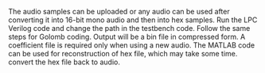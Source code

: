 The audio samples can be uploaded or any audio can be used after converting it into 16-bit mono audio and then into hex samples. 
Run the LPC Verilog code and change the path in the testbench code. Follow the same steps for Golomb coding. 
Output will be a bin file in compressed form.
A coefficient file is required only when using a new audio. 
The MATLAB code can be used for reconstruction of hex file, which may take some time.
convert the hex file back to audio.
